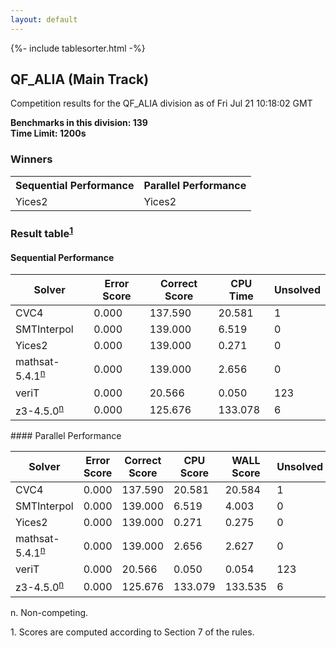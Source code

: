 ```yaml
---
layout: default
---
```

{%- include tablesorter.html -%}

##  QF_ALIA (Main Track)

Competition results for the QF_ALIA division as of Fri Jul 21 10:18:02 GMT

**Benchmarks in this division: 139**
<br/>
**Time Limit: 1200s**


### Winners
<table>
<tr>
<th class="center">Sequential Performance</th>
<th class="center">Parallel Performance</th>
</tr>
<tr class="center">
<td>Yices2</td>
<td>Yices2</td>
</tr>
</table>

### Result table<sup><a href="#fn1">1</a></sup>


#### Sequential Performance
<table id="sequential" class="result sorted">
<thead>
<tr>
<th class="center">Solver</th>
<th class="center">Error Score</th>
<th class="center">Correct Score</th>
<th class="center">CPU Time</th>
<th class="center">Unsolved</th>
</tr>
</thead>
<tr>
<td>CVC4</td>
<td class="right">0.000</td>
<td class="right">137.590</td>
<td class="right">20.581</td>
<td class="right">1</td>
</tr>
<tr>
<td>SMTInterpol</td>
<td class="right">0.000</td>
<td class="right">139.000</td>
<td class="right">6.519</td>
<td class="right">0</td>
</tr>
<tr>
<td>Yices2</td>
<td class="right">0.000</td>
<td class="right">139.000</td>
<td class="right">0.271</td>
<td class="right">0</td>
</tr>
<tr>
<td>mathsat-5.4.1<SUP><a href="#fn">n</a></SUP>
</td>
<td class="right">0.000</td>
<td class="right">139.000</td>
<td class="right">2.656</td>
<td class="right">0</td>
</tr>
<tr>
<td>veriT</td>
<td class="right">0.000</td>
<td class="right">20.566</td>
<td class="right">0.050</td>
<td class="right">123</td>
</tr>
<tr>
<td>z3-4.5.0<SUP><a href="#fn">n</a></SUP>
</td>
<td class="right">0.000</td>
<td class="right">125.676</td>
<td class="right">133.078</td>
<td class="right">6</td>
</tr>

</table>
#### Parallel Performance
<table id="parallel" class="result sorted">
<thead>
<tr>
<th class="center">Solver</th>
<th class="center">Error Score</th>
<th class="center">Correct Score</th>
<th class="center">CPU Score</th>
<th class="center">WALL Score</th>
<th class="center">Unsolved</th>
</tr>
</thead>
<tr>
<td>CVC4</td>
<td class="right">0.000</td>
<td class="right">137.590</td>
<td class="right">20.581</td>
<td class="right">20.584</td>
<td class="right">1</td>
</tr>
<tr>
<td>SMTInterpol</td>
<td class="right">0.000</td>
<td class="right">139.000</td>
<td class="right">6.519</td>
<td class="right">4.003</td>
<td class="right">0</td>
</tr>
<tr>
<td>Yices2</td>
<td class="right">0.000</td>
<td class="right">139.000</td>
<td class="right">0.271</td>
<td class="right">0.275</td>
<td class="right">0</td>
</tr>
<tr>
<td>mathsat-5.4.1<SUP><a href="#fn">n</a></SUP>
</td>
<td class="right">0.000</td>
<td class="right">139.000</td>
<td class="right">2.656</td>
<td class="right">2.627</td>
<td class="right">0</td>
</tr>
<tr>
<td>veriT</td>
<td class="right">0.000</td>
<td class="right">20.566</td>
<td class="right">0.050</td>
<td class="right">0.054</td>
<td class="right">123</td>
</tr>
<tr>
<td>z3-4.5.0<SUP><a href="#fn">n</a></SUP>
</td>
<td class="right">0.000</td>
<td class="right">125.676</td>
<td class="right">133.079</td>
<td class="right">133.535</td>
<td class="right">6</td>
</tr>
</table>
<span id="fn"> n. Non-competing.</span>

<span id="fn1"> 1. Scores are computed according to Section 7 of the rules.</span>


